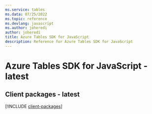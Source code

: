 ```yaml
---
ms.service: tables
ms.data: 07/25/2022
ms.topic: reference
ms.devlang: javascript
ms.author: joheredi
author: joheredi
title: Azure Tables SDK for JavaScript
description: Reference for Azure Tables SDK for JavaScript
---
```

# Azure Tables SDK for JavaScript - latest

## Client packages - latest
[!INCLUDE [client-packages](tables-client-index.md)]